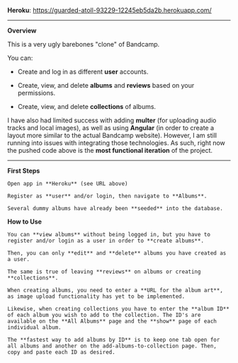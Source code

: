 **Heroku**: https://guarded-atoll-93229-12245eb5da2b.herokuapp.com/

___

**Overview**

This is a very ugly barebones "clone" of Bandcamp.

You can:

- Create and log in as different **user** accounts.

- Create, view, and delete **albums** and **reviews** based on your permissions.

- Create, view, and delete **collections** of albums.


I have also had limited success with adding **multer** (for uploading audio tracks and local images), as well as using **Angular** (in order to create a layout more similar to the actual Bandcamp website). However, I am still running into issues with integrating those technologies. As such, right now the pushed code above is the **most functional iteration** of the project.

___

**First Steps**

    Open app in **Heroku** (see URL above)

    Register as **user** and/or login, then navigate to **Albums**.

    Several dummy albums have already been **seeded** into the database.


**How to Use**

    You can **view albums** without being logged in, but you have to register and/or login as a user in order to **create albums**.

    Then, you can only **edit** and **delete** albums you have created as a user.

    The same is true of leaving **reviews** on albums or creating **collections**.

    When creating albums, you need to enter a **URL for the album art**, as image upload functionality has yet to be implemented.

    Likewise, when creating collections you have to enter the **album ID** of each album you wish to add to the collection. The ID's are available on the **All Albums** page and the **show** page of each individual album.

    The **fastest way to add albums by ID** is to keep one tab open for all albums and another on the add-albums-to-collection page. Then, copy and paste each ID as desired.
